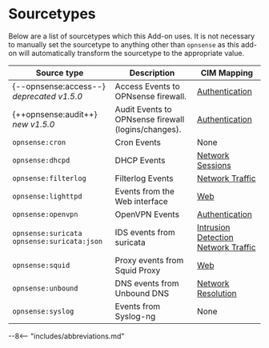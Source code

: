 # Sourcetypes

Below are a list of sourcetypes which this Add-on uses. It is not necessary to manually set the sourcetype to anything other than `opnsense` as this add-on will automatically transform the sourcetype to the appropriate value.

Source type | Description | CIM Mapping
----------- | ----------- | -----------
{--opnsense:access--} _deprecated v1.5.0_ | Access Events to OPNsense firewall. | [Authentication](https://docs.splunk.com/Documentation/CIM/latest/User/Authentication)
{++opnsense:audit++} _new v1.5.0_ | Audit Events to OPNsense firewall (logins/changes). | [Authentication](https://docs.splunk.com/Documentation/CIM/latest/User/Authentication)
`opnsense:cron` | Cron Events | None
`opnsense:dhcpd` | DHCP Events | [Network Sessions](https://docs.splunk.com/Documentation/CIM/latest/User/NetworkSessions)
`opnsense:filterlog` | Filterlog Events | [Network Traffic](https://docs.splunk.com/Documentation/CIM/latest/User/NetworkTraffic)
`opnsense:lighttpd` | Events from the Web interface | [Web](https://docs.splunk.com/Documentation/CIM/latest/User/Web)
`opnsense:openvpn` | OpenVPN Events | [Authentication](https://docs.splunk.com/Documentation/CIM/latest/User/Authentication)
`opnsense:suricata` `opnsense:suricata:json` | IDS events from suricata | [Intrusion Detection](https://docs.splunk.com/Documentation/CIM/latest/User/IntrusionDetection) [Network Traffic](https://docs.splunk.com/Documentation/CIM/latest/User/NetworkTraffic)
`opnsense:squid` | Proxy events from Squid Proxy | [Web](https://docs.splunk.com/Documentation/CIM/latest/User/Web)
`opnsense:unbound` | DNS events from Unbound DNS | [Network Resolution](https://docs.splunk.com/Documentation/CIM/latest/User/NetworkResolutionDNS)
`opnsense:syslog` | Events from Syslog-ng | None

--8<-- "includes/abbreviations.md"

